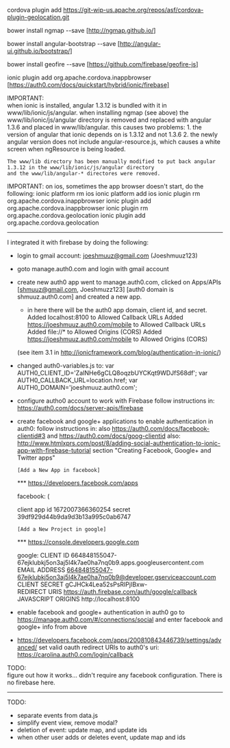 cordova plugin add https://git-wip-us.apache.org/repos/asf/cordova-plugin-geolocation.git

bower install ngmap --save                [http://ngmap.github.io/]

bower install angular-bootstrap  --save   [http://angular-ui.github.io/bootstrap/]

bower install geofire --save              [https://github.com/firebase/geofire-js]

ionic plugin add org.apache.cordova.inappbrowser  [https://auth0.com/docs/quickstart/hybrid/ionic/firebase]


IMPORTANT:  
    when ionic is installed,  angular 1.3.12 is bundled with it in www/lib/ionic/js/angular.
    when installing ngmap (see above)  the www/lib/ionic/js/angular directory is removed and replaced with
    angular 1.3.6 and placed in www/lib/angular.
    this causes two problems:
    1. the version of angular that ionic depends on is 1.3.12 and not 1.3.6
    2. the newly angular version does not include angular-resource.js, which causes a white screen when ngResource is
       being loaded.

    The www/lib directory has been manually modified to put back angular 1.3.12 in the www/lib/ionic/js/angular directory
    and the www/lib/angular-* directores were removed.

IMPORTANT:
on ios, sometimes the app browser doesn't start, do the following:
ionic platform rm ios
ionic platform add ios
ionic plugin rm org.apache.cordova.inappbrowser
ionic plugin add org.apache.cordova.inappbrowser
ionic plugin rm org.apache.cordova.geolocation
ionic plugin add org.apache.cordova.geolocation


**********************************************************************************************************
I integrated it with firebase by doing the following:

* login to gmail account: joeshmuuz@gmail.com (Joeshmuuz123)
* goto manage.auth0.com and login with gmail account

* create new auth0 app
  went to manage.auth0.com, clicked on Apps/APIs
  [shmuuz@gmail.com, Joeshmuzz123]
  [auth0 domain is shmuuz.auth0.com]
  and created a new app.
  * in here there will be the auth0 app domain, client id, and secret.
  Added localhost:8100 to Allowed Callback URLs
  Added https://joeshmuuz.auth0.com/mobile to Allowed Callback URLs
  Added file://* to Allowed Origins (CORS)
  Added https://joeshmuuz.auth0.com/mobile to Allowed Origins (CORS)

  (see item 3.1 in http://ionicframework.com/blog/authentication-in-ionic/)

* changed auth0-variables.js to:
	var AUTH0_CLIENT_ID='ZaINHe6gCLQ8oqzbUYCKqt9WDJfS68df';
	var AUTH0_CALLBACK_URL=location.href;
	var AUTH0_DOMAIN='joeshmuuz.auth0.com';

* configure autho0 account to work with Firebase
  follow instructions in:
     https://auth0.com/docs/server-apis/firebase

* create facebook and google+ applications to enable authentication
  in auth0:
  follow instructions in:
     also https://auth0.com/docs/facebook-clientid#3
     and  https://auth0.com/docs/goog-clientid
     also:
     http://www.htmlxprs.com/post/8/adding-social-authentication-to-ionic-app-with-firebase-tutorial
     section "Creating Facebook, Google+ and Twitter apps"

      [Add a New App in facebook]
  *** https://developers.facebook.com/apps

	facebook: (
    <script>
    window.fbAsyncInit = function() {
      FB.init({
        appId      : '1672007366360254',
        xfbml      : true,
        version    : 'v2.2'
      });
    };

    (function(d, s, id){
       var js, fjs = d.getElementsByTagName(s)[0];
       if (d.getElementById(id)) {return;}
       js = d.createElement(s); js.id = id;
       js.src = "//connect.facebook.net/en_US/sdk.js";
       fjs.parentNode.insertBefore(js, fjs);
     }(document, 'script', 'facebook-jssdk'));
  </script>



	client app id 1672007366360254
	secret 39df929d44b9da9d3b13a995c0ab6747

      [Add a New Project in google]
   *** https://console.developers.google.com

	google:
  CLIENT ID 664848155047-67ejklubkj5on3aj5l4k7ae0ha7nq0b9.apps.googleusercontent.com
  EMAIL ADDRESS  664848155047-67ejklubkj5on3aj5l4k7ae0ha7nq0b9@developer.gserviceaccount.com  
  CLIENT SECRET  gCJHCk4Lea52sPsRIPjIBxw-  
  REDIRECT URIS  https://auth.firebase.com/auth/google/callback
 JAVASCRIPT ORIGINS http://localhost:8100

* enable facebook and google+ authentication in auth0
  go to https://manage.auth0.com/#/connections/social
  and enter facebook and google+ info from above

* https://developers.facebook.com/apps/200810843446739/settings/advanced/
  set valid oauth redirect URIs
  to auth0's uri: https://carolina.auth0.com/login/callback


TODO:  
figure out how it works... didn't require any facebook configuration.
There is no firebase here.
***************************************

TODO:
- separate events from data.js
- simplify event view, remove modal?
- deletion of event:  update map, and update ids
- when other user adds or deletes event, update map and ids
